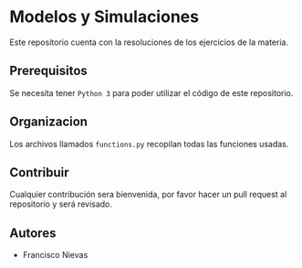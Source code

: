 # Modelos y Simulaciones

Este repositorio cuenta con la resoluciones de los ejercicios de la materia.

## Prerequisitos

Se necesita tener `Python 3` para poder utilizar el código de este repositorio.

## Organizacion

Los archivos llamados `functions.py` recopilan todas las funciones usadas.

## Contribuir

Cualquier contribución sera bienvenida, por favor hacer un pull request al repositorio y será revisado.

## Autores

* Francisco Nievas
